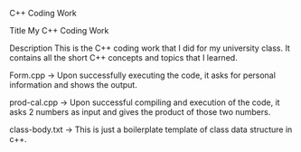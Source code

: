 C++ Coding Work

Title
My C++ Coding Work

Description
This is the C++ coding work that I did for my university class. It contains all the short C++ concepts and topics that I learned.

Form.cpp
-> Upon successfully executing the code, it asks for personal information and shows the output.

prod-cal.cpp
-> Upon successful compiling and execution of the code, it asks 2 numbers as input and gives the product of those two numbers.

class-body.txt
-> This is just a boilerplate template of class data structure in c++.
